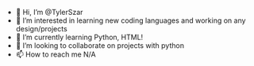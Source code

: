 - 👋 Hi, I’m @TylerSzar
- 👀 I’m interested in learning new coding languages and working on any design/projects
- 🌱 I’m currently learning Python, HTML!
- 💞️ I’m looking to collaborate on projects with python
- 📫 How to reach me N/A


